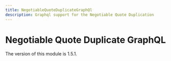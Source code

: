 ```yaml
---
title: NegotiableQuoteDuplicateGraphQl
description: Graphql support for the Negotiable Quote Duplication
---
```


# Negotiable Quote Duplicate GraphQL

<InlineAlert slots="text" />
The version of this module is 1.5.1.
